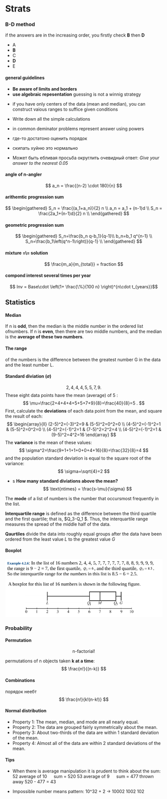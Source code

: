 # Strats
### B-D method
if the answers are in the increasing order, you firstly check __B__ then __D__
- A
- __B__
- C
- __D__
- E


#### general guidelines
- __Be aware of limits and borders__
- __use algebraic repesentation__ guessing is not a winnig strategy
<!-- - __Combinations formula__ -->

- if you have only centers of the data (mean and median), you can construct vaious ranges to suffice given conditions

- Write down all the simple calculations
- in common deminator problems represent answer using powers
- где-то достатоно оценить порядок
- скипать хуйню это нормально
&nbsp;
- Может быть ебливая просьба округлить очевидный ответ: _Give your answer to the nearest 0.05_
&nbsp;


#### angle of n-angler
$$
a_n = \frac{(n-2) \cdot 180}{n}
$$

#### arithemtic progression sum
$$
\begin{gathered}
S_n = \frac{(a_1+a_n)}{2} n \\
a_n = a_1 + (n-1)d \\
S_n = \frac{2a_1+(n-1)d}{2} n \\
\end{gathered}
$$

#### geometric progression sum
$$
\begin{gathered}
S_n=\frac{b_n q-b_1}{q-1}\\
b_n=b_1 q^{n-1} \\
S_n=\frac{b_1\left(q^n-1\right)}{q-1} \\
\end{gathered}
$$

#### mixture =\\= solution
$$ \frac{m_a}{m_{total}} = fraction $$

#### compond interest several times per year
$$ Inv  = Base\cdot \left(1+ \frac{\%}{100  n} \right)^{n\cdot t_{years}}$$

## Statistics
#### Median
 If n is __odd__, then the median is the middle number in the ordered list ofnumbers.
 If n is __even__, then there are two middle numbers, and the median is the __average of these two numbers__.

#### The range
of the numbers  is the difference between the greatest number G in the data and the least number L.

#### Standard diviation ($\sigma$)
$$
2,4,4,4,5,5,7,9 .
$$
These eight data points have the mean (average) of 5 :
$$
\mu=\frac{2+4+4+4+5+5+7+9}{8}=\frac{40}{8}=5 .
$$
First, calculate the __deviations__ of each data point from the mean, and square the result of each:
$$
\begin{array}{ll}
(2-5)^2=(-3)^2=9 & (5-5)^2=0^2=0 \\
(4-5)^2=(-1)^2=1 & (5-5)^2=0^2=0 \\
(4-5)^2=(-1)^2=1 & (7-5)^2=2^2=4 \\
(4-5)^2=(-1)^2=1 & (9-5)^2=4^2=16
\end{array}
$$
The __variance__ is the mean of these values:
$$
\sigma^2=\frac{9+1+1+1+0+0+4+16}{8}=\frac{32}{8}=4
$$
and the population standard deviation is equal to the square root of the variance:
$$
\sigma=\sqrt{4}=2
$$

- s __How many standard diviations above the mean?__
    $$ \text{ntimes} = \frac{s-\mu}{\sigma}  $$

The __mode__ of a list of numbers is the number that occursmost frequently in the list.

__Interquartile range__ is defined as the difference between the third quartile and the first quartile; that is, $Q_3-Q_1 $. Thus, the interquartile range measures the spread of the middle half of the data.

__Qaurtiles__ divide the data into roughly equal groups after the data have been ordered from the least value $L$ to the greatest value $G$
#### Boxplot
<img src='pics/boxplot.png' width=600 >

### Probability
#### Permutation
<p style="text-align: center;">n-factorial!</p>

permutations of n objects taken __k at a time__:
$$ \frac{n!}{(n-k)} $$
#### Combinations
порядок неебт
$$ \frac{n!}{k!(n-k!)} $$

#### Normal distribution
- Property 1: The mean, median, and mode are all nearly equal.
- Property 2: The data are grouped fairly symmetrically about the mean.
- Property 3: About two-thirds of the data are within 1 standard deviation of the mean.
- Property 4: Almost all of the data are within 2 standard deviations of the mean.

#### Tips
- When there is average manipulation it is prudent to think about the sum:
    52 average of 10 &emsp;   sum = 520
    53 average of 9  &emsp;   sum = 477
    thrown away 520 - 477 = 43

- Impossible number means pattern:
    10^32 + 2   ->      10002 1002 102
